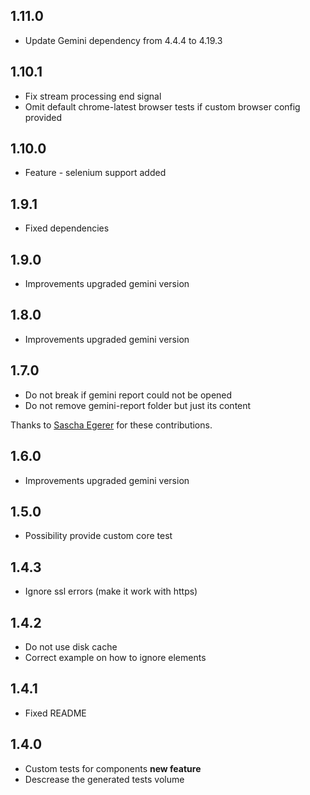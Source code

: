 ## 1.11.0

* Update Gemini dependency from 4.4.4 to 4.19.3

## 1.10.1

* Fix stream processing end signal
* Omit default chrome-latest browser tests if custom browser config provided

## 1.10.0

* Feature - selenium support added

## 1.9.1

* Fixed dependencies

## 1.9.0

* Improvements upgraded gemini version

## 1.8.0

* Improvements upgraded gemini version

## 1.7.0

* Do not break if gemini report could not be opened
* Do not remove gemini-report folder but just its content

Thanks to [Sascha Egerer](https://github.com/sascha-egerer) for these contributions.

## 1.6.0

* Improvements upgraded gemini version

## 1.5.0

* Possibility provide custom core test

## 1.4.3

* Ignore ssl errors (make it work with https)

## 1.4.2

* Do not use disk cache
* Correct example on how to ignore elements

## 1.4.1

* Fixed README

## 1.4.0

* Custom tests for components **new feature**
* Descrease the generated tests volume
